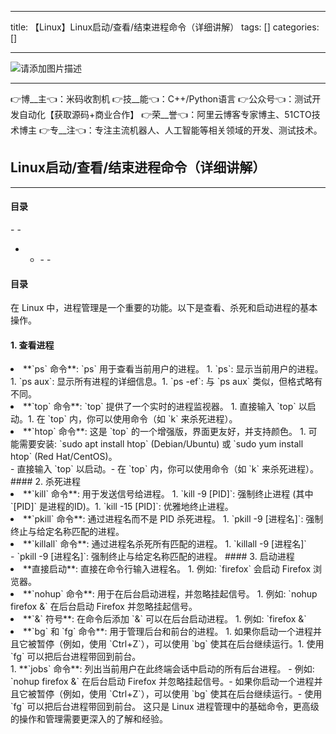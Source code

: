 
--- 
title:  【Linux】Linux启动/查看/结束进程命令（详细讲解） 
tags: []
categories: [] 

---
>  
 <img src="https://img-blog.csdnimg.cn/6e2c8c7bccdc41cd911dc26a692693a2.jpeg" alt="请添加图片描述"> 
 <hr> 
 👉博__主👈：米码收割机 👉技__能👈：C++/Python语言 👉公众号👈：测试开发自动化【获取源码+商业合作】 👉荣__誉👈：阿里云博客专家博主、51CTO技术博主 👉专__注👈：专注主流机器人、人工智能等相关领域的开发、测试技术。 


>  
 <h2>Linux启动/查看/结束进程命令（详细讲解）</h2> 
 <hr> 
  
  
  <h4>目录</h4> 
  - - <ul><li><ul><li>- -  
   </li></ul> 
  </li></ul> 
  
  


#### 目录

在 Linux 中，进程管理是一个重要的功能。以下是查看、杀死和启动进程的基本操作。

#### 1. 查看进程
<li> **`ps` 命令**: `ps` 用于查看当前用户的进程。 
  1. `ps`: 显示当前用户的进程。1. `ps aux`: 显示所有进程的详细信息。1. `ps -ef`: 与 `ps aux` 类似，但格式略有不同。 </li><li> **`top` 命令**: `top` 提供了一个实时的进程监视器。 
  1. 直接输入 `top` 以启动。1. 在 `top` 内，你可以使用命令（如 `k` 来杀死进程）。 </li><li> **`htop` 命令**: 这是 `top` 的一个增强版，界面更友好，并支持颜色。 
  1. 可能需要安装: `sudo apt install htop` (Debian/Ubuntu) 或 `sudo yum install htop` (Red Hat/CentOS)。 </li>- 直接输入 `top` 以启动。- 在 `top` 内，你可以使用命令（如 `k` 来杀死进程）。
#### 2. 杀死进程
<li> **`kill` 命令**: 用于发送信号给进程。 
  1. `kill -9 [PID]`: 强制终止进程 (其中 `[PID]` 是进程的ID)。1. `kill -15 [PID]`: 优雅地终止进程。 </li><li> **`pkill` 命令**: 通过进程名而不是 PID 杀死进程。 
  1. `pkill -9 [进程名]`: 强制终止与给定名称匹配的进程。 </li><li> **`killall` 命令**: 通过进程名杀死所有匹配的进程。 
  1. `killall -9 [进程名]` </li>- `pkill -9 [进程名]`: 强制终止与给定名称匹配的进程。
#### 3. 启动进程
<li> **直接启动**: 直接在命令行输入进程名。 
  1. 例如: `firefox` 会启动 Firefox 浏览器。 </li><li> **`nohup` 命令**: 用于在后台启动进程，并忽略挂起信号。 
  1. 例如: `nohup firefox &amp;` 在后台启动 Firefox 并忽略挂起信号。 </li><li> **`&amp;` 符号**: 在命令后添加 `&amp;` 可以在后台启动进程。 
  1. 例如: `firefox &amp;` </li><li> **`bg` 和 `fg` 命令**: 用于管理后台和前台的进程。 
  1. 如果你启动一个进程并且它被暂停（例如，使用 `Ctrl+Z`），可以使用 `bg` 使其在后台继续运行。1. 使用 `fg` 可以把后台进程带回到前台。 </li>1.  **`jobs` 命令**: 列出当前用户在此终端会话中启动的所有后台进程。 - 例如: `nohup firefox &amp;` 在后台启动 Firefox 并忽略挂起信号。- 如果你启动一个进程并且它被暂停（例如，使用 `Ctrl+Z`），可以使用 `bg` 使其在后台继续运行。- 使用 `fg` 可以把后台进程带回到前台。
这只是 Linux 进程管理中的基础命令，更高级的操作和管理需要更深入的了解和经验。
